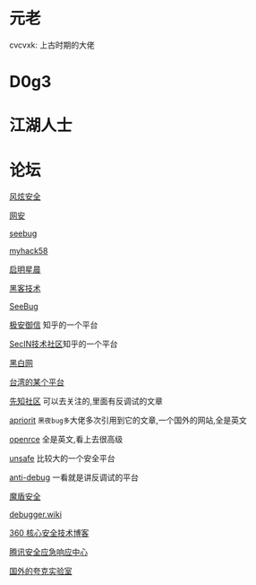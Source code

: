 # 元老

cvcvxk: 上古时期的大佬



# D0g3





# 江湖人士





# 论坛



[风炫安全](https://evalshell.com/)

[网安](https://www.wangan.com/docs/pwn-base)

[seebug](https://paper.seebug.org/)

[myhack58](https://www.myhack58.com/)

[启明星晨](https://venustech.com.cn/new_type/aqldfx/)

[黑客技术](http://www.hackdig.com/)

[SeeBug](https://paper.seebug.org/)

[极安御信](https://www.zhihu.com/people/ji-an-yu-xin) 知乎的一个平台

[SecIN技术社区](https://www.zhihu.com/people/SecIN.com)知乎的一个平台

[黑白网](https://heibai.org.cn/)

[台湾的某个平台](https://hitcon.org/2022/)

[先知社区](https://xz.aliyun.com/tab/1) 可以去关注的,里面有反调试的文章

[apriorit](https://www.apriorit.com/) `黑夜bug多`大佬多次引用到它的文章,一个国外的网站,全是英文

[openrce](http://www.openrce.org/articles/) 全是英文,看上去很高级

[unsafe](https://unsafe.sh/) 比较大的一个安全平台

[anti-debug](https://anti-debug.checkpoint.com/) 一看就是讲反调试的平台

[魔盾安全](https://www.maldun.com/analysis/)

[debugger.wiki](http://debugger.wiki/)

[360 核心安全技术博客](https://blogs.360.cn/)

[腾讯安全应急响应中心](https://security.tencent.com/index.php)

[国外的夸克实验室](https://blog.quarkslab.com/index.html)

